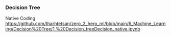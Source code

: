 ### Decision Tree

Native Coding
https://github.com/tharhtetsan/zero_2_hero_ml/blob/main/6_Machine_Learning/Decision%20Tree/1.%20Decision_treeDecision_native.ipynb


